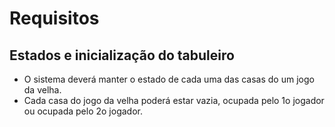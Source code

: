 
# Requisitos
## Estados e inicialização do tabuleiro
* O sistema deverá manter o estado de cada uma das
casas do
um jogo da velha.
* Cada casa do jogo da velha poderá estar vazia,
ocupada
pelo 1o jogador ou ocupada pelo 2o jogador.
